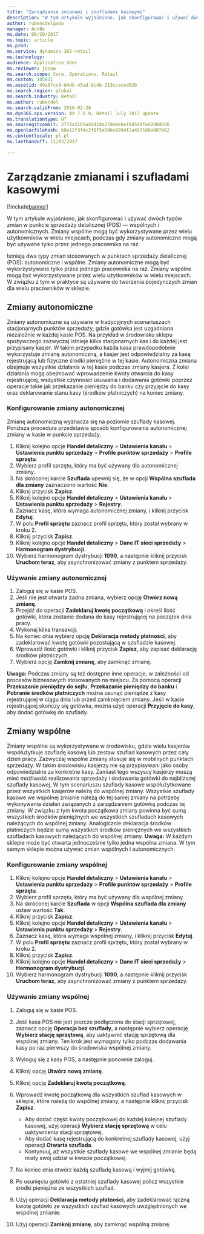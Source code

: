 ```yaml
---
title: "Zarządzanie zmianami i szufladami kasowymi"
description: "W tym artykule wyjaśniono, jak skonfigurować i używać dwóch typów zmian w punkcie sprzedaży detalicznej (POS) — wspólnych i autonomicznych. Zmiany wspólne mogą być wykorzystywane przez wielu użytkowników w wielu miejscach, podczas gdy zmiany autonomiczne mogą być używane tylko przez jednego pracownika na raz."
author: rubencdelgado
manager: AnnBe
ms.date: 06/20/2017
ms.topic: article
ms.prod: 
ms.service: dynamics-365-retail
ms.technology: 
audience: Application User
ms.reviewer: josaw
ms.search.scope: Core, Operations, Retail
ms.custom: 105011
ms.assetid: 49a0fcc9-d4db-45ad-8c4b-213ccaced82b
ms.search.region: global
ms.search.industry: Retail
ms.author: rubendel
ms.search.validFrom: 2016-02-28
ms.dyn365.ops.version: AX 7.0.0, Retail July 2017 update
ms.translationtype: HT
ms.sourcegitcommit: 2771a31b5a4d418a27de0ebe1945d1fed2d8d6d6
ms.openlocfilehash: b8e12f3f4c2f8f5a596c8994f2a4571d8a907062
ms.contentlocale: pl-pl
ms.lasthandoff: 11/03/2017

---
```


# <a name="shift-and-cash-drawer-management"></a>Zarządzanie zmianami i szufladami kasowymi

[!include[banner](includes/banner.md)]


W tym artykule wyjaśniono, jak skonfigurować i używać dwóch typów zmian w punkcie sprzedaży detalicznej (POS) — wspólnych i autonomicznych. Zmiany wspólne mogą być wykorzystywane przez wielu użytkowników w wielu miejscach, podczas gdy zmiany autonomiczne mogą być używane tylko przez jednego pracownika na raz.

Istnieją dwa typy zmian stosowanych w punktach sprzedaży detalicznej (POS): autonomiczne i wspólne. Zmiany autonomiczne mogą być wykorzystywane tylko przez jednego pracownika na raz. Zmiany wspólne mogą być wykorzystywane przez wielu użytkowników w wielu miejscach. W związku z tym w praktyce są używane do tworzenia pojedynczych zmian dla wielu pracowników w sklepie.

## <a name="standalone-shifts"></a>Zmiany autonomiczne
Zmiany autonomiczne są używane w tradycyjnych scenariuszach stacjonarnych punktów sprzedaży, gdzie gotówka jest uzgadniana niezależnie w każdej kasie POS. Na przykład w środowisku sklepu spożywczego zazwyczaj istnieje kilka stacjonarnych kas i do każdej jest przypisany kasjer. W takim przypadku każda kasa prawdopodobnie wykorzystuje zmianę autonomiczną, a kasjer jest odpowiedzialny za kasę rejestrującą lub fizyczne środki pieniężne w tej kasie. Autonomiczna zmiana obejmuje wszystkie działania w tej kasie podczas zmiany kasjera. Z kolei działania mogą obejmować wprowadzenie kwoty otwarcia do kasy rejestrującej, wszystkie czynności usuwania i dodawania gotówki poprzez operacje takie jak przekazanie pieniędzy do banku czy przyjęcie do kasy oraz deklarowanie stanu kasy (środków płatniczych) na koniec zmiany.

### <a name="set-up-a-stand-alone-shift"></a>Konfigurowanie zmiany autonomicznej

Zmianę autonomiczną wyznacza się na poziomie szuflady kasowej. Poniższa procedura przedstawia sposób konfigurowania autonomicznej zmiany w kasie w punkcie sprzedaży.

1.  Kliknij kolejno opcje **Handel detaliczny** &gt; **Ustawienia kanału** &gt; **Ustawienia punktu sprzedaży** &gt; **Profile punktów sprzedaży** &gt; **Profile sprzętu**.
2.  Wybierz profil sprzętu, który ma być używany dla autonomicznej zmiany.
3.  Na skróconej karcie **Szuflada** upewnij się, że w opcji **Wspólna szuflada dla zmiany** zaznaczono wartość **Nie**.
4.  Kliknij przycisk **Zapisz**.
5.  Kliknij kolejno opcje **Handel detaliczny** &gt; **Ustawienia kanału** &gt; **Ustawienia punktu sprzedaży** &gt; **Rejestry**.
6.  Zaznacz kasę, która wymaga autonomicznej zmiany, i kliknij przycisk **Edytuj**.
7.  W polu **Profil sprzętu** zaznacz profil sprzętu, który został wybrany w kroku 2.
8.  Kliknij przycisk **Zapisz**.
9.  Kliknij kolejno opcje **Handel detaliczny** &gt; **Dane IT sieci sprzedaży** &gt; **Harmonogram dystrybucji**.
10. Wybierz harmonogram dystrybucji **1090**, a następnie kliknij przycisk **Uruchom teraz**, aby zsynchronizować zmiany z punktem sprzedaży.

### <a name="use-a-stand-alone-shift"></a>Używanie zmiany autonomicznej

1.  Zaloguj się w kasie POS.
2.  Jeśli nie jest otwarta żadna zmiana, wybierz opcję **Otwórz nową zmianę**.
3.  Przejdź do operacji **Zadeklaruj kwotę początkową** i określ ilość gotówki, która zostanie dodana do kasy rejestrującej na początek dnia pracy.
4.  Wykonaj kilka transakcji.
5.  Na koniec dnia wybierz opcję **Deklaracja metody płatności**, aby zadeklarować kwotę gotówki pozostającą w szufladzie kasowej.
6.  Wprowadź ilość gotówki i kliknij przycisk **Zapisz**, aby zapisać deklarację środków płatniczych.
7.  Wybierz opcję **Zamknij zmianę**, aby zamknąć zmianę.

**Uwaga:** Podczas zmiany są też dostępne inne operacje, w zależności od procesów biznesowych stosowanych na miejscu. Za pomocą operacji **Przekazanie pieniędzy do sejfu**, **Przekazanie pieniędzy do banku** i **Pobranie środków płatniczych** można usunąć pieniądze z kasy rejestrującej w ciągu dnia lub przed zamknięciem zmiany. Jeśli w kasie rejestrującej skończy się gotówka, można użyć operacji **Przyjęcie do kasy**, aby dodać gotówkę do szuflady.

## <a name="shared-shifts"></a>Zmiany wspólne
Zmiany wspólne są wykorzystywane w środowisku, gdzie wielu kasjerów współużytkuje szufladę kasową lub zestaw szuflad kasowych przez cały dzień pracy. Zazwyczaj wspólne zmiany stosuje się w mobilnych punktach sprzedaży. W takim środowisku kasjerzy nie są przypisywani jako osoby odpowiedzialne za konkretne kasy. Zamiast tego wszyscy kasjerzy muszą mieć możliwość realizowania sprzedaży i dodawania gotówki do najbliższej szuflady kasowej. W tym scenariuszu szuflady kasowe współużytkowane przez wszystkich kasjerów należą do wspólnej zmiany. Wszystkie szuflady kasowe we wspólnej zmianie należą do tej samej zmiany na potrzeby wykonywania działań związanych z zarządzaniem gotówką podczas tej zmiany. W związku z tym kwota początkowa zmiany powinna być sumą wszystkich środków pieniężnych we wszystkich szufladach kasowych należących do wspólnej zmiany. Analogicznie deklaracja środków płatniczych będzie sumą wszystkich środków pieniężnych we wszystkich szufladach kasowych należących do wspólnej zmiany. **Uwaga:** W każdym sklepie może być otwarta jednocześnie tylko jedna wspólna zmiana. W tym samym sklepie można używać zmian wspólnych i autonomicznych.

### <a name="set-up-a-shared-shift"></a>Konfigurowanie zmiany wspólnej

1.  Kliknij kolejno opcje **Handel detaliczny** &gt; **Ustawienia kanału** &gt; **Ustawienia punktu sprzedaży** &gt; **Profile punktów sprzedaży** &gt; **Profile sprzętu**.
2.  Wybierz profil sprzętu, który ma być używany dla wspólnej zmiany.
3.  Na skróconej karcie **Szuflada** w opcji **Wspólna szuflada dla zmiany** ustaw wartość **Tak**.
4.  Kliknij przycisk **Zapisz**.
5.  Kliknij kolejno opcje **Handel detaliczny** &gt; **Ustawienia kanału** &gt; **Ustawienia punktu sprzedaży** &gt; **Rejestry**.
6.  Zaznacz kasę, która wymaga wspólnej zmiany, i kliknij przycisk **Edytuj**.
7.  W polu **Profil sprzętu** zaznacz profil sprzętu, który został wybrany w kroku 2.
8.  Kliknij przycisk **Zapisz**.
9.  Kliknij kolejno opcje **Handel detaliczny** &gt; **Dane IT sieci sprzedaży** &gt; **Harmonogram dystrybucji**.
10. Wybierz harmonogram dystrybucji **1090**, a następnie kliknij przycisk **Uruchom teraz**, aby zsynchronizować zmiany z punktem sprzedaży.

### <a name="use-a-shared-shift"></a>Używanie zmiany wspólnej

1.  Zaloguj się w kasie POS.
2.  Jeśli kasa POS nie jest jeszcze podłączona do stacji sprzętowej, zaznacz opcję **Operacja bez szuflady**, a następnie wybierz operację **Wybierz stację sprzętową**, aby uaktywnić stację sprzętową dla wspólnej zmiany. Ten krok jest wymagany tylko podczas dodawania kasy po raz pierwszy do środowiska wspólnej zmiany.
3.  Wyloguj się z kasy POS, a następnie ponownie zaloguj.
4.  Kliknij opcję **Utwórz nową zmianę**.
5.  Kliknij opcję **Zadeklaruj kwotę początkową**.
6.  Wprowadź kwotę początkową dla wszystkich szuflad kasowych w sklepie, które należą do wspólnej zmiany, a następnie kliknij przycisk **Zapisz**.
    -   Aby dodać część kwoty początkowej do każdej kolejnej szuflady kasowej, użyj operacji **Wybierz stację sprzętową** w celu uaktywnienia stacji sprzętowej.
    -   Aby dodać kasę rejestrującą do konkretnej szuflady kasowej, użyj operacji **Otwarta szuflada**.
    -   Kontynuuj, aż wszystkie szuflady kasowe we wspólnej zmianie będą miały swój udział w kwocie początkowej.

7.  Na koniec dnia otwórz każdą szufladę kasową i wyjmij gotówkę.
8.  Po usunięciu gotówki z ostatniej szuflady kasowej policz wszystkie środki pieniężne ze wszystkich szuflad.
9.  Użyj operacji **Deklaracja metody płatności**, aby zadeklarować łączną kwotę gotówki ze wszystkich szuflad kasowych uwzględnionych we wspólnej zmianie.
10. Użyj operacji **Zamknij zmianę**, aby zamknąć wspólną zmianę.





